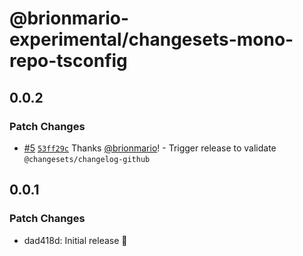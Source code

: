 # @brionmario-experimental/changesets-mono-repo-tsconfig

## 0.0.2

### Patch Changes

- [#5](https://github.com/brionmario/changesets-mono-repo/pull/5) [`53ff29c`](https://github.com/brionmario/changesets-mono-repo/commit/53ff29c1024c091ee711806f4f1aacaabbd5c177) Thanks [@brionmario](https://github.com/brionmario)! - Trigger release to validate `@changesets/changelog-github`

## 0.0.1

### Patch Changes

- dad418d: Initial release 🚀
